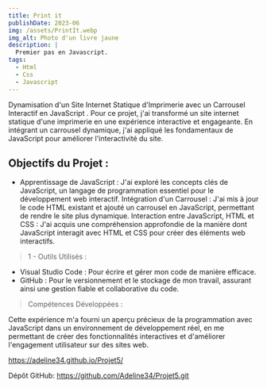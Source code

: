 ```yaml
---
title: Print it
publishDate: 2023-06
img: /assets/PrintIt.webp
img_alt: Photo d'un livre jaune
description: |
  Premier pas en Javascript.
tags:
  - Html
  - Css
  - Javascript
---
```


Dynamisation d'un Site Internet Statique d'Imprimerie avec un Carrousel Interactif en JavaScript .
Pour ce projet, j'ai transformé un site internet statique d'une imprimerie en une expérience interactive et engageante. En intégrant un carrousel dynamique, j'ai appliqué les fondamentaux de JavaScript pour améliorer l'interactivité du site.

## Objectifs du Projet :

- Apprentissage de JavaScript : J'ai exploré les concepts clés de JavaScript, un langage de programmation essentiel pour le développement web interactif.
Intégration d'un Carrousel : J'ai mis à jour le code HTML existant et ajouté un carrousel en JavaScript, permettant de rendre le site plus dynamique.
Interaction entre JavaScript, HTML et CSS : J'ai acquis une compréhension approfondie de la manière dont JavaScript interagit avec HTML et CSS pour créer des éléments web interactifs.

> 1 - Outils Utilisés :

- Visual Studio Code : Pour écrire et gérer mon code de manière efficace.
- GitHub : Pour le versionnement et le stockage de mon travail, assurant ainsi une gestion fiable et collaborative du code.

> Compétences Développées :

Cette expérience m'a fourni un aperçu précieux de la programmation avec JavaScript dans un environnement de développement réel, en me permettant de créer des fonctionnalités interactives et d'améliorer l'engagement utilisateur sur des sites web.

https://adeline34.github.io/Projet5/

Dépôt GitHub: 
https://github.com/Adeline34/Projet5.git